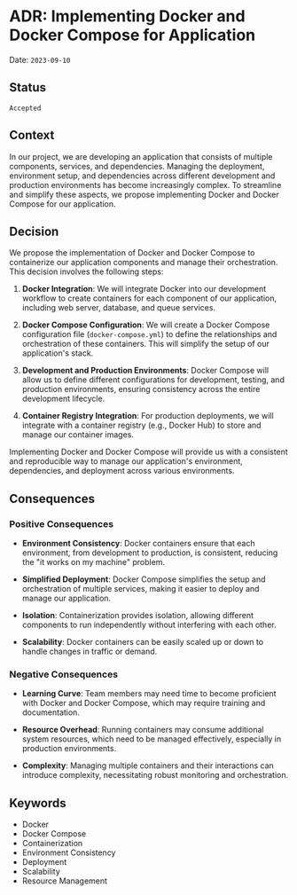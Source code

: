# ADR: Implementing Docker and Docker Compose for Application

Date: `2023-09-10`

## Status

`Accepted`

## Context

In our project, we are developing an application that consists of multiple components, services, and dependencies. Managing the deployment, environment setup, and dependencies across different development and production environments has become increasingly complex. To streamline and simplify these aspects, we propose implementing Docker and Docker Compose for our application.

## Decision

We propose the implementation of Docker and Docker Compose to containerize our application components and manage their orchestration. This decision involves the following steps:

1. **Docker Integration**: We will integrate Docker into our development workflow to create containers for each component of our application, including web server, database, and queue services.

2. **Docker Compose Configuration**: We will create a Docker Compose configuration file (`docker-compose.yml`) to define the relationships and orchestration of these containers. This will simplify the setup of our application's stack.

3. **Development and Production Environments**: Docker Compose will allow us to define different configurations for development, testing, and production environments, ensuring consistency across the entire development lifecycle.

4. **Container Registry Integration**: For production deployments, we will integrate with a container registry (e.g., Docker Hub) to store and manage our container images.

Implementing Docker and Docker Compose will provide us with a consistent and reproducible way to manage our application's environment, dependencies, and deployment across various environments.

## Consequences

### Positive Consequences

- **Environment Consistency**: Docker containers ensure that each environment, from development to production, is consistent, reducing the "it works on my machine" problem.

- **Simplified Deployment**: Docker Compose simplifies the setup and orchestration of multiple services, making it easier to deploy and manage our application.

- **Isolation**: Containerization provides isolation, allowing different components to run independently without interfering with each other.

- **Scalability**: Docker containers can be easily scaled up or down to handle changes in traffic or demand.

### Negative Consequences

- **Learning Curve**: Team members may need time to become proficient with Docker and Docker Compose, which may require training and documentation.

- **Resource Overhead**: Running containers may consume additional system resources, which need to be managed effectively, especially in production environments.

- **Complexity**: Managing multiple containers and their interactions can introduce complexity, necessitating robust monitoring and orchestration.

## Keywords

- Docker
- Docker Compose
- Containerization
- Environment Consistency
- Deployment
- Scalability
- Resource Management   